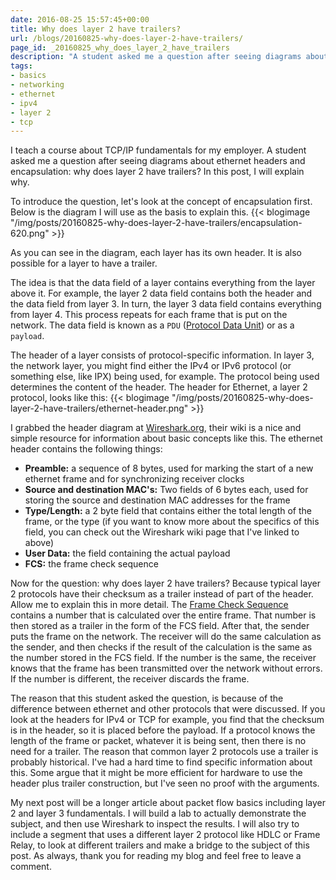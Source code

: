 ```yaml
---
date: 2016-08-25 15:57:45+00:00
title: Why does layer 2 have trailers?
url: /blogs/20160825-why-does-layer-2-have-trailers/
page_id: _20160825_why_does_layer_2_have_trailers
description: "A student asked me a question after seeing diagrams about ethernet headers and encapsulation: why does layer 2 have trailers? In this post, I will explain why."
tags:
- basics
- networking
- ethernet
- ipv4
- layer 2
- tcp
---
```


I teach a course about TCP/IP fundamentals for my employer. A student asked me a question after seeing diagrams about ethernet headers and encapsulation: why does layer 2 have trailers? In this post, I will explain why.
<!-- more -->
To introduce the question, let's look at the concept of encapsulation first. Below is the diagram I will use as the basis to explain this.
{{< blogimage "/img/posts/20160825-why-does-layer-2-have-trailers/encapsulation-620.png" >}}

As you can see in the diagram, each layer has its own header. It is also possible for a layer to have a trailer.

The idea is that the data field of a layer contains everything from the layer above it. For example, the layer 2 data field contains both the header and the data field from layer 3. In turn, the layer 3 data field contains everything from layer 4. This process repeats for each frame that is put on the network. The data field is known as a `PDU` ([Protocol Data Unit](https://en.wikipedia.org/wiki/Protocol_data_unit)) or as a `payload`.

The header of a layer consists of protocol-specific information. In layer 3, the network layer, you might find either the IPv4 or IPv6 protocol (or something else, like IPX) being used, for example. The protocol being used determines the content of the header. The header for Ethernet, a layer 2 protocol, looks like this:
{{< blogimage "/img/posts/20160825-why-does-layer-2-have-trailers/ethernet-header.png" >}}

I grabbed the header diagram at [Wireshark.org](https://wiki.wireshark.org/Ethernet), their wiki is a nice and simple resource for information about basic concepts like this. The ethernet header contains the following things:

* **Preamble:** a sequence of 8 bytes, used for marking the start of a new ethernet frame and for synchronizing receiver clocks
* **Source and destination MAC's:** Two fields of 6 bytes each, used for storing the source and destination MAC addresses for the frame
* **Type/Length:** a 2 byte field that contains either the total length of the frame, or the type (if you want to know more about the specifics of this field, you can check out the Wireshark wiki page that I've linked to above)
* **User Data:** the field containing the actual payload
* **FCS:** the frame check sequence

Now for the question: why does layer 2 have trailers? Because typical layer 2 protocols have their checksum as a trailer instead of part of the header. Allow me to explain this in more detail. The [Frame Check Sequence](https://en.wikipedia.org/wiki/Frame_check_sequence) contains a number that is calculated over the entire frame. That number is then stored as a trailer in the form of the FCS field. After that, the sender puts the frame on the network. The receiver will do the same calculation as the sender, and then checks if the result of the calculation is the same as the number stored in the FCS field. If the number is the same, the receiver knows that the frame has been transmitted over the network without errors. If the number is different, the receiver discards the frame.

The reason that this student asked the question, is because of the difference between ethernet and other protocols that were discussed. If you look at the headers for IPv4 or TCP for example, you find that the checksum is in the header, so it is placed before the payload. If a protocol knows the length of the frame or packet, whatever it is being sent, then there is no need for a trailer. The reason that common layer 2 protocols use a trailer is probably historical. I've had a hard time to find specific information about this. Some argue that it might be more efficient for hardware to use the header plus trailer construction, but I've seen no proof with the arguments.

My next post will be a longer article about packet flow basics including layer 2 and layer 3 fundamentals. I will build a lab to actually demonstrate the subject, and then use Wireshark to inspect the results. I will also try to include a segment that uses a different layer 2 protocol like HDLC or Frame Relay, to look at different trailers and make a bridge to the subject of this post. As always, thank you for reading my blog and feel free to leave a comment.
